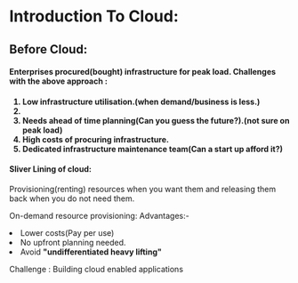 <h1>Introduction To Cloud:</h1>

<h2>Before Cloud:</h2>

  <h4> Enterprises procured(bought) infrastructure for peak load. 
  Challenges with the above approach :<h4>

  <ol>
  	<li>Low infrastructure utilisation.(when demand/business is less.)<li>
  	<li>Needs ahead of time planning(Can you guess the future?).(not sure on peak load)</li>
  	<li>High costs of procuring infrastructure.</li>
  	<li>Dedicated infrastructure maintenance team(Can a start up afford it?)</li>
  </ol>
   

<h4>Sliver Lining of cloud:</h4>
  Provisioning(renting) resources when you want them and releasing them back when you do not need them.

 On-demand resource provisioning:
 Advantages:-
   <li>Lower costs(Pay per use)</li>
  <li>No upfront planning needed.</li>
   <li>Avoid <b>"undifferentiated heavy lifting"</b></li>

Challenge :
Building cloud enabled applications
